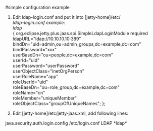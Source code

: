 #simple configuration example

1. Edit ldap-login.conf and put it into [jetty-home]/etc/<br>
_ldap-login.conf example:_<br>
*ldap* <br>
{
    org.eclipse.jetty.plus.jaas.spi.SimpleLdapLoginModule required<br>
    ldapURL="ldap://10.10.10.10:389"<br>
    bindDn="uid=admin,ou=admin_groups,dc=example,dc=com"<br>
    bindPassword="xxx"<br>
    userBaseDn="ou=people,dc=example,dc=com"<br>
    userId="uid"<br>
    userPassword="userPassword"<br>
    userObjectClass="inetOrgPerson"<br>
    userRoleName="app"<br>
    roleUserId="uid"<br>
    roleBaseDn="ou=role_group,dc=example,dc=com"<br>
    roleName="cn"<br>
    roleMember="uniqueMember"<br>
    roleObjectClass="groupOfUniqueNames";
};<br>

2. Edit [jetty-home]/etc/jetty-jaas.xml, add following lines:<br>

<Call class="java.lang.System" name="setProperty">
 <Arg>java.security.auth.login.config</Arg>
 <Arg><SystemProperty name="jetty.home" default="."/>/etc/login.conf</Arg>
</Call>
    
<Call name="addBean">
 <Arg>
    <New class="org.eclipse.jetty.plus.jaas.JAASLoginService">
      <Set name="Name">LDAP</Set>
      <Set name="LoginModuleName">*ldap*</Set>
    </New>
 </Arg>
</Call>
